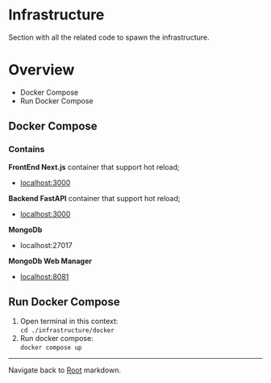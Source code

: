 # Infrastructure

Section with all the related code to spawn the infrastructure.

# Overview

- Docker Compose
- Run Docker Compose

## Docker Compose

### Contains
**FrontEnd Next.js** container that support hot reload;
- [localhost:3000](http://localhost:3000)

**Backend FastAPI** container that support hot reload;
- [localhost:3000](http://localhost:3001)

**MongoDb**
- localhost:27017

**MongoDb Web Manager**
- [localhost:8081](http://localhost:8081)

## Run Docker Compose

1. Open terminal in this context: <br> ``cd ./infrastructure/docker``
2. Run docker compose: <br> ``docker compose up``

---
Navigate back to [Root](../README.md) markdown.